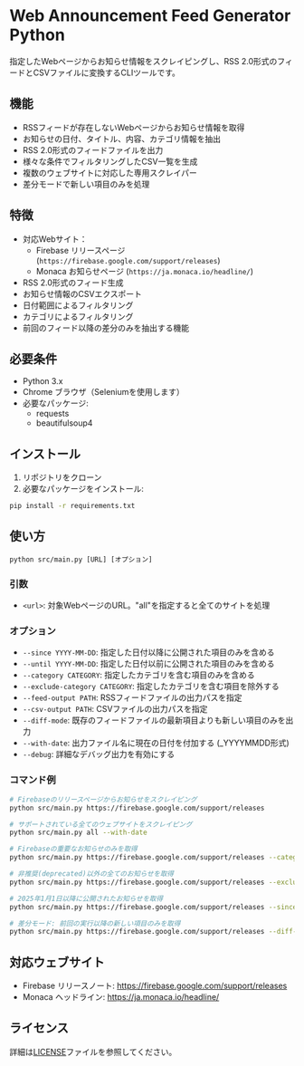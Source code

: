 # Web Announcement Feed Generator Python

指定したWebページからお知らせ情報をスクレイピングし、RSS 2.0形式のフィードとCSVファイルに変換するCLIツールです。

## 機能

- RSSフィードが存在しないWebページからお知らせ情報を取得
- お知らせの日付、タイトル、内容、カテゴリ情報を抽出
- RSS 2.0形式のフィードファイルを出力
- 様々な条件でフィルタリングしたCSV一覧を生成
- 複数のウェブサイトに対応した専用スクレイパー
- 差分モードで新しい項目のみを処理
## 特徴

- 対応Webサイト：
  - Firebase リリースページ (`https://firebase.google.com/support/releases`)
  - Monaca お知らせページ (`https://ja.monaca.io/headline/`)
- RSS 2.0形式のフィード生成
- お知らせ情報のCSVエクスポート
- 日付範囲によるフィルタリング
- カテゴリによるフィルタリング
- 前回のフィード以降の差分のみを抽出する機能

## 必要条件

- Python 3.x
- Chrome ブラウザ（Seleniumを使用します）
- 必要なパッケージ:
  - requests
  - beautifulsoup4

## インストール

1. リポジトリをクローン
2. 必要なパッケージをインストール:

```sh
pip install -r requirements.txt
```

## 使い方

```
python src/main.py [URL] [オプション]
```

### 引数

- `<url>`: 対象WebページのURL。"all"を指定すると全てのサイトを処理

### オプション

- `--since YYYY-MM-DD`: 指定した日付以降に公開された項目のみを含める
- `--until YYYY-MM-DD`: 指定した日付以前に公開された項目のみを含める
- `--category CATEGORY`: 指定したカテゴリを含む項目のみを含める
- `--exclude-category CATEGORY`: 指定したカテゴリを含む項目を除外する
- `--feed-output PATH`: RSSフィードファイルの出力パスを指定
- `--csv-output PATH`: CSVファイルの出力パスを指定
- `--diff-mode`: 既存のフィードファイルの最新項目よりも新しい項目のみを出力
- `--with-date`: 出力ファイル名に現在の日付を付加する (_YYYYMMDD形式)
- `--debug`: 詳細なデバッグ出力を有効にする

### コマンド例

```sh
# Firebaseのリリースページからお知らせをスクレイピング
python src/main.py https://firebase.google.com/support/releases

# サポートされている全てのウェブサイトをスクレイピング
python src/main.py all --with-date

# Firebaseの重要なお知らせのみを取得
python src/main.py https://firebase.google.com/support/releases --category important

# 非推奨(deprecated)以外の全てのお知らせを取得
python src/main.py https://firebase.google.com/support/releases --exclude-category deprecated

# 2025年1月1日以降に公開されたお知らせを取得
python src/main.py https://firebase.google.com/support/releases --since 2025-01-01

# 差分モード: 前回の実行以降の新しい項目のみを取得
python src/main.py https://firebase.google.com/support/releases --diff-mode
```

## 対応ウェブサイト

- Firebase リリースノート: https://firebase.google.com/support/releases
- Monaca ヘッドライン: https://ja.monaca.io/headline/

## ライセンス

詳細は[LICENSE](LICENSE)ファイルを参照してください。